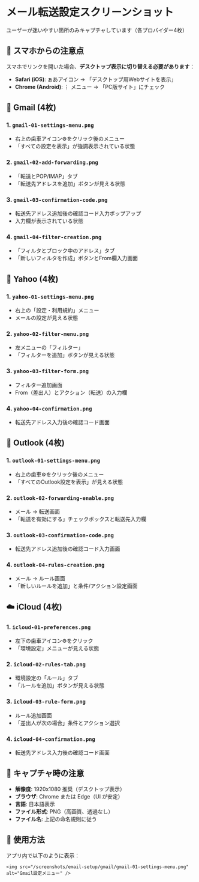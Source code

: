 # メール転送設定スクリーンショット

ユーザーが迷いやすい箇所のみキャプチャしています（各プロバイダー4枚）

## 📱 スマホからの注意点

スマホでリンクを開いた場合、**デスクトップ表示に切り替える必要があります**：

- **Safari (iOS)**: ぁあアイコン → 「デスクトップ用Webサイトを表示」
- **Chrome (Android)**: ⋮ メニュー → 「PC版サイト」にチェック

## 📧 Gmail (4枚)

### 1. `gmail-01-settings-menu.png`
- 右上の歯車アイコン⚙️をクリック後のメニュー
- 「すべての設定を表示」が強調表示されている状態

### 2. `gmail-02-add-forwarding.png`
- 「転送とPOP/IMAP」タブ
- 「転送先アドレスを追加」ボタンが見える状態

### 3. `gmail-03-confirmation-code.png`
- 転送先アドレス追加後の確認コード入力ポップアップ
- 入力欄が表示されている状態

### 4. `gmail-04-filter-creation.png`
- 「フィルタとブロック中のアドレス」タブ
- 「新しいフィルタを作成」ボタンとFrom欄入力画面

## 💌 Yahoo (4枚)

### 1. `yahoo-01-settings-menu.png`
- 右上の「設定・利用規約」メニュー
- メールの設定が見える状態

### 2. `yahoo-02-filter-menu.png`
- 左メニューの「フィルター」
- 「フィルターを追加」ボタンが見える状態

### 3. `yahoo-03-filter-form.png`
- フィルター追加画面
- From（差出人）とアクション（転送）の入力欄

### 4. `yahoo-04-confirmation.png`
- 転送先アドレス入力後の確認コード画面

## 📧 Outlook (4枚)

### 1. `outlook-01-settings-menu.png`
- 右上の歯車⚙️をクリック後のメニュー
- 「すべてのOutlook設定を表示」が見える状態

### 2. `outlook-02-forwarding-enable.png`
- メール → 転送画面
- 「転送を有効にする」チェックボックスと転送先入力欄

### 3. `outlook-03-confirmation-code.png`
- 転送先アドレス追加後の確認コード入力画面

### 4. `outlook-04-rules-creation.png`
- メール → ルール画面
- 「新しいルールを追加」と条件/アクション設定画面

## ☁️ iCloud (4枚)

### 1. `icloud-01-preferences.png`
- 左下の歯車アイコン⚙️をクリック
- 「環境設定」メニューが見える状態

### 2. `icloud-02-rules-tab.png`
- 環境設定の「ルール」タブ
- 「ルールを追加」ボタンが見える状態

### 3. `icloud-03-rule-form.png`
- ルール追加画面
- 「差出人が次の場合」条件とアクション選択

### 4. `icloud-04-confirmation.png`
- 転送先アドレス入力後の確認コード画面

## 📝 キャプチャ時の注意

- **解像度**: 1920x1080 推奨（デスクトップ表示）
- **ブラウザ**: Chrome または Edge（UI が安定）
- **言語**: 日本語表示
- **ファイル形式**: PNG（高画質、透過なし）
- **ファイル名**: 上記の命名規則に従う

## 🎯 使用方法

アプリ内で以下のように表示：

```tsx
<img src="/screenshots/email-setup/gmail/gmail-01-settings-menu.png" alt="Gmail設定メニュー" />
```
